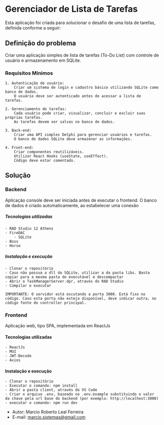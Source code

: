 # Gerenciador de Lista de Tarefas

Esta aplicação foi criada para solucionar o desafio de uma lista de tarefas, definida conforme a seguir:

## Definição do problema

Criar uma aplicação simples de lista de tarefas (To-Do List) com controle de usuário e armazenamento em SQLite.

### Requisitos Mínimos

    1. Autenticação de usuário:
        Criar um sistema de login e cadastro básico utilizando SQLite como banco de dados.
        O usuário deve ser autenticado antes de acessar a lista de tarefas.

    2. Gerenciamento de tarefas:
        Cada usuário pode criar, visualizar, concluir e excluir suas próprias tarefas.
        As tarefas devem ser salvas no banco de dados.

    3. Back-end:
        Criar uma API simples Delphi para gerenciar usuários e tarefas.
        O banco de dados SQLite deve armazenar as informações.

    4. Front-end:
        Criar componentes reutilizáveis.
        Utilizar React Hooks (useState, useEffect).
        Código deve estar comentado.

## Solução

### Backend

Aplicação console deve ser iniciada antes de executar o frontend. O banco de dados é criado automaticamente, ao estabelecer uma conexão

##### Tecnologias utilizadas

    - RAD Studio 12 Athens
    - FireDAC
        - SQLite
    - Boss
    - Horse

##### Instalação e execução

    - Clonar o repositório
    - Caso não possua a dll do SQLite, utilizar a da pasta libs. Basta copiar para a mesma pasta do executável e descompactar
    - Abrir o TaskManagerServer.dpr, através do RAD Studio
    - Compilar e executar
    
    IMPORTANTE: O servidor está escutando a porta 3000. Está fixo no código. Caso esta porta não esteja disponível, deve indicar outra, no código fonte do controller principal.

### Frontend

Aplicação web, tipo SPA, implementada em ReactJs

#### Tecnologias utilizadas

    - ReactJs
    - MUI
    - JWT-Decode
    - Axios

#### Instalação e execução

    - Clonar o repositório
    - Executar o comando: npm install
    - Abrir a pasta client, através do VS Code
    - Criar o arquivo .env, baseado no .env.example substituindo o valor da chave pela url base do backend (por exemplo: http://localhost:3000)
    - executar o comando: npm run dev

* Autor: Marcio Roberto Leal Ferreira
* E-mail: marcio.sistemas@gmail.com